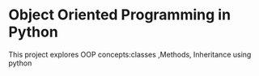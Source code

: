 # Object Oriented Programming in Python
This project explores OOP concepts:classes ,Methods, Inheritance using python
